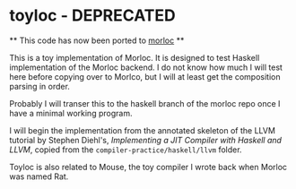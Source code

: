 # toyloc - DEPRECATED

** This code has now been ported to [morloc](https://github.com/arendsee/morloc) **

This is a toy implementation of Morloc. It is designed to test Haskell
implementation of the Morloc backend. I do not know how much I will test here
before copying over to Morlco, but I will at least get the composition parsing
in order.

Probably I will transer this to the haskell branch of the morloc repo once
I have a minimal working program.

I will begin the implementation from the annotated skeleton of the LLVM
tutorial by Stephen Diehl's, *Implementing a JIT Compiler with Haskell and
LLVM*, copied from the `compiler-practice/haskell/llvm` folder.

Toyloc is also related to Mouse, the toy compiler I wrote back when Morloc was
named Rat.
